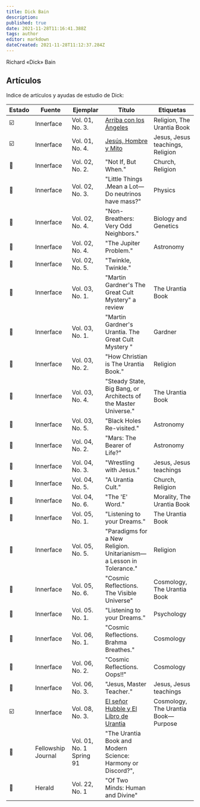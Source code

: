 ```yaml
---
title: Dick Bain
description:
published: true
date: 2021-11-28T11:16:41.388Z
tags: author
editor: markdown
dateCreated: 2021-11-28T11:12:37.284Z
---
```


Richard «Dick» Bain

## Artículos

Indice de artículos y ayudas de estudio de Dick:

| Estado                  | Fuente             | Ejemplar                 | Título                                                                                          | Etiquetas                           |
| ----------------------- | ------------------ | ------------------------ | ----------------------------------------------------------------------------------------------- | ----------------------------------- |
| :ballot_box_with_check: | Innerface          | Vol. 01, No. 3.          | [Arriba con los Ángeles](/es/article/Dick_Bain/High_on_Angels)                                  | Religion, The Urantia Book          |
| :ballot_box_with_check: | Innerface          | Vol. 01, No. 4.          | [Jesús, Hombre y Mito](/es/article/Dick_Bain/Jesus_Man_and_Myth)                                | Jesus, Jesus teachings, Religion    |
| :white_square_button:   | Innerface          | Vol. 02, No. 2.          | "Not If, But When."                                                                             | Church, Religion                    |
| :white_square_button:   | Innerface          | Vol. 02, No. 3.          | "Little Things .Mean a Lot—Do neutrinos have mass?"                                             | Physics                             |
| :white_square_button:   | Innerface          | Vol. 02, No. 4.          | "Non-Breathers: Very Odd Neighbors."                                                            | Biology and Genetics                |
| :white_square_button:   | Innerface          | Vol. 02, No. 4.          | "The Jupiter Problem."                                                                          | Astronomy                           |
| :white_square_button:   | Innerface          | Vol. 02, No. 5.          | "Twinkle, Twinkle."                                                                             |
| :white_square_button:   | Innerface          | Vol. 03, No. 1.          | "Martin Gardner's The Great Cult Mystery" a review                                              | The Urantia Book                    |
| :white_square_button:   | Innerface          | Vol. 03, No. 1.          | "Martin Gardner's Urantia. The Great Cult Mystery "                                             | Gardner                             |
| :white_square_button:   | Innerface          | Vol. 03, No. 2.          | "How Christian is The Urantia Book."                                                            | Religion                            |
| :white_square_button:   | Innerface          | Vol. 03, No. 4.          | "Steady State, Big Bang, or Architects of the Master Universe."                                 | The Urantia Book                    |
| :white_square_button:   | Innerface          | Vol. 03, No. 5.          | "Black Holes Re-visited."                                                                       | Astronomy                           |
| :white_square_button:   | Innerface          | Vol. 04, No. 2.          | "Mars: The Bearer of Life?"                                                                     | Astronomy                           |
| :white_square_button:   | Innerface          | Vol. 04, No. 3.          | "Wrestling with Jesus."                                                                         | Jesus, Jesus teachings              |
| :white_square_button:   | Innerface          | Vol. 04, No. 5.          | "A Urantia Cult."                                                                               | Church, Religion                    |
| :white_square_button:   | Innerface          | Vol. 04, No. 6.          | "The 'E' Word."                                                                                 | Morality, The Urantia Book          |
| :white_square_button:   | Innerface          | Vol. 05, No. 1.          | "Listening to your Dreams."                                                                     | The Urantia Book                    |
| :white_square_button:   | Innerface          | Vol. 05, No. 5.          | "Paradigms for a New Religion. Unitarianism—a Lesson in Tolerance."                             | Religion                            |
| :white_square_button:   | Innerface          | Vol. 05, No. 6.          | "Cosmic Reflections. The Visible Universe"                                                      | Cosmology, The Urantia Book         |
| :white_square_button:   | Innerface          | Vol. 05. No. 1.          | "Listening to your Dreams."                                                                     | Psychology                          |
| :white_square_button:   | Innerface          | Vol. 06, No. 1.          | "Cosmic Reflections. Brahma Breathes."                                                          | Cosmology                           |
| :white_square_button:   | Innerface          | Vol. 06, No. 2.          | "Cosmic Reflections. Oops!!"                                                                    | Cosmology                           |
| :white_square_button:   | Innerface          | Vol. 06, No. 3.          | "Jesus, Master Teacher."                                                                        | Jesus, Jesus teachings              |
| :ballot_box_with_check: | Innerface          | Vol. 08, No. 3.          | [El señor Hubble y El Libro de Urantia](/es/article/Dick_Bain/Mr_Hubble_and_the_Urantia_Papers) | Cosmology, The Urantia Book—Purpose |
| :white_square_button:   | Fellowship Journal | Vol. 01, No. 1 Spring 91 | "The Urantia Book and Modern Science: Harmony or Discord?",                                     |                                     |
| :white_square_button:   | Herald             | Vol. 22, No. 1           | "Of Two Minds: Human and Divine"                                                                |                                     |
